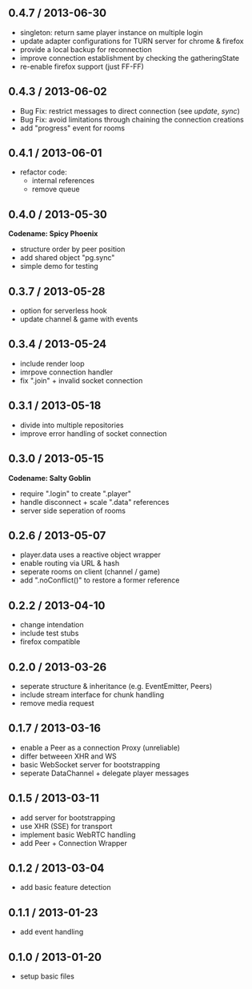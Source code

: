 ## 0.4.7 / 2013-06-30

* singleton: return same player instance on multiple login
* update adapter configurations for TURN server for chrome & firefox
* provide a local backup for reconnection
* improve connection establishment by checking the gatheringState
* re-enable firefox support (just FF-FF)


## 0.4.3 / 2013-06-02

* Bug Fix: restrict messages to direct connection (see _update_, _sync_)
* Bug Fix: avoid limitations through chaining the connection creations
* add "progress" event for rooms


## 0.4.1 / 2013-06-01

* refactor code:
  - internal references
  - remove queue


## 0.4.0 / 2013-05-30

__Codename: Spicy Phoenix__

* structure order by peer position
* add shared object "pg.sync"
* simple demo for testing


## 0.3.7 / 2013-05-28

* option for serverless hook
* update channel & game with events


## 0.3.4 / 2013-05-24

* include render loop
* imrpove connection handler
* fix ".join" + invalid socket connection


## 0.3.1 / 2013-05-18

* divide into multiple repositories
* improve error handling of socket connection


## 0.3.0 / 2013-05-15

__Codename: Salty Goblin__

* require ".login" to create ".player"
* handle disconnect + scale ".data" references
* server side seperation of rooms


## 0.2.6 / 2013-05-07

* player.data uses a reactive object wrapper
* enable routing via URL & hash
* seperate rooms on client (channel / game)
* add ".noConflict()" to restore a former reference


## 0.2.2 / 2013-04-10

* change intendation
* include test stubs
* firefox compatible


## 0.2.0 / 2013-03-26

* seperate structure & inheritance (e.g. EventEmitter, Peers)
* include stream interface for chunk handling
* remove media request


## 0.1.7 / 2013-03-16

* enable a Peer as a connection Proxy (unreliable)
* differ betweeen XHR and WS
* basic WebSocket server for bootstrapping
* seperate DataChannel + delegate player messages


## 0.1.5 / 2013-03-11

* add server for bootstrapping
* use XHR (SSE) for transport
* implement basic WebRTC handling
* add Peer + Connection Wrapper


## 0.1.2 / 2013-03-04

* add basic feature detection


## 0.1.1 / 2013-01-23

* add event handling


## 0.1.0 / 2013-01-20

* setup basic files
